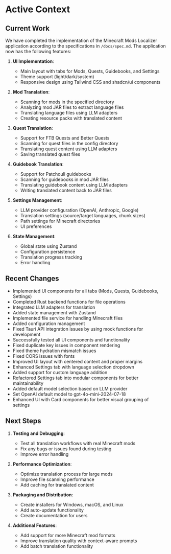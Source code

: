# Active Context

## Current Work
We have completed the implementation of the Minecraft Mods Localizer application according to the specifications in `/docs/spec.md`. The application now has the following features:

1. **UI Implementation**:
   - Main layout with tabs for Mods, Quests, Guidebooks, and Settings
   - Theme support (light/dark/system)
   - Responsive design using Tailwind CSS and shadcn/ui components

2. **Mod Translation**:
   - Scanning for mods in the specified directory
   - Analyzing mod JAR files to extract language files
   - Translating language files using LLM adapters
   - Creating resource packs with translated content

3. **Quest Translation**:
   - Support for FTB Quests and Better Quests
   - Scanning for quest files in the config directory
   - Translating quest content using LLM adapters
   - Saving translated quest files

4. **Guidebook Translation**:
   - Support for Patchouli guidebooks
   - Scanning for guidebooks in mod JAR files
   - Translating guidebook content using LLM adapters
   - Writing translated content back to JAR files

5. **Settings Management**:
   - LLM provider configuration (OpenAI, Anthropic, Google)
   - Translation settings (source/target languages, chunk sizes)
   - Path settings for Minecraft directories
   - UI preferences

6. **State Management**:
   - Global state using Zustand
   - Configuration persistence
   - Translation progress tracking
   - Error handling

## Recent Changes
- Implemented UI components for all tabs (Mods, Quests, Guidebooks, Settings)
- Completed Rust backend functions for file operations
- Integrated LLM adapters for translation
- Added state management with Zustand
- Implemented file service for handling Minecraft files
- Added configuration management
- Fixed Tauri API integration issues by using mock functions for development
- Successfully tested all UI components and functionality
- Fixed duplicate key issues in component rendering
- Fixed theme hydration mismatch issues
- Fixed CORS issues with fonts
- Improved UI layout with centered content and proper margins
- Enhanced Settings tab with language selection dropdown
- Added support for custom language addition
- Refactored Settings tab into modular components for better maintainability
- Added default model selection based on LLM provider
- Set OpenAI default model to gpt-4o-mini-2024-07-18
- Enhanced UI with Card components for better visual grouping of settings

## Next Steps
1. **Testing and Debugging**:
   - Test all translation workflows with real Minecraft mods
   - Fix any bugs or issues found during testing
   - Improve error handling

2. **Performance Optimization**:
   - Optimize translation process for large mods
   - Improve file scanning performance
   - Add caching for translated content

3. **Packaging and Distribution**:
   - Create installers for Windows, macOS, and Linux
   - Add auto-update functionality
   - Create documentation for users

4. **Additional Features**:
   - Add support for more Minecraft mod formats
   - Improve translation quality with context-aware prompts
   - Add batch translation functionality
